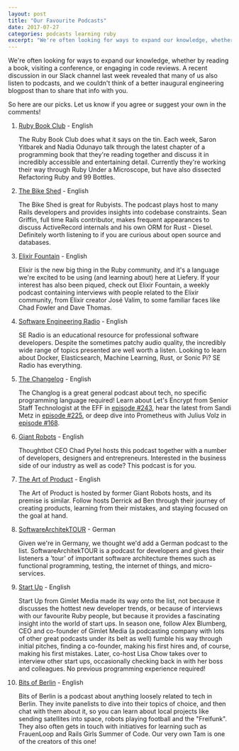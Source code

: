 ```yaml
---
layout: post
title: "Our Favourite Podcasts"
date: 2017-07-27
categories: podcasts learning ruby
excerpt: "We're often looking for ways to expand our knowledge, whether by reading a book, visiting a conference, or engaging in code reviews. A recent discussion ..."
---
```


We're often looking for ways to expand our knowledge, whether by reading a book, visiting a conference, or engaging in code reviews. A recent discussion in our Slack channel last week revealed that many of us also listen to podcasts, and we couldn't think of a better inaugural engineering blogpost than to share that info with you.

So here are our picks. Let us know if you agree or suggest your own in the comments!

1. [Ruby Book Club](http://rubybookclub.com/) - English

   The Ruby Book Club does what it says on the tin. Each week, Saron Yitbarek and Nadia Odunayo talk through the latest chapter of a programming book that they're reading together and discuss it in incredibly accessible and entertaining detail. Currently they're working their way through Ruby Under a Microscope, but have also dissected Refactoring Ruby and 99 Bottles.

2. [The Bike Shed](http://bikeshed.fm/) - English

   The Bike Shed is great for Rubyists. The podcast plays host to many Rails developers and provides insights into codebase constraints. Sean Griffin, full time Rails contributor, makes frequent appearances to discuss ActiveRecord internals and his own ORM for Rust - Diesel. Definitely worth listening to if you are curious about open source and databases.

3. [Elixir Fountain](http://elixirfountain.com/) - English

   Elixir is the new big thing in the Ruby community, and it's a language we're excited to be using (and learning about) here at Liefery. If your interest has also been piqued, check out Elixir Fountain, a weekly podcast containing interviews with people related to the Elixir community, from Elixir creator José Valim, to some familiar faces like Chad Fowler and Dave Thomas.

4. [Software Engineering Radio](http://www.se-radio.net/) - English

   SE Radio is an educational resource for professional software developers. Despite the sometimes patchy audio quality, the incredibly wide range of topics presented are well worth a listen. Looking to learn about Docker, Elasticsearch, Machine Learning, Rust, or Sonic Pi? SE Radio has everything.

5. [The Changelog](https://changelog.com/podcast) - English

   The Changlog is a great general podcast about tech, no specific programming language required! Learn about Let's Encrypt from Senior Staff Technologist at the EFF in [episode #243](https://changelog.com/podcast/243), hear the latest from Sandi Metz in [episode #225](https://changelog.com/podcast/225), or deep dive into Prometheus with Julius Volz in [episode #168](https://changelog.com/podcast/168).

6. [Giant Robots](http://giantrobots.fm/) - English

   Thoughtbot CEO Chad Pytel hosts this podcast together with a number of developers, designers and entrepreneurs. Interested in the business side of our industry as well as code? This podcast is for you.

7. [The Art of Product](http://artofproductpodcast.com/) - English

   The Art of Product is hosted by former Giant Robots hosts, and its premise is similar.  Follow hosts Derrick ad Ben through their journey of creating  products, learning from their mistakes, and staying focused on the goal at hand.

8. [SoftwareArchitekTOUR](https://www.heise.de/developer/podcast/) - German

   Given we're in Germany, we thought we'd add a German podcast to the list. SoftwareArchitekTOUR is a podcast for developers and gives their listeners a 'tour' of important software architecture themes such as functional programming, testing, the internet of things, and micro-services.

9. [Start Up](https://gimletmedia.com/startup/) - English

   Start Up from Gimlet Media made its way onto the list, not because it discusses the hottest new developer trends, or because of interviews with our favourite Ruby people, but because it provides a fascinating insight into the world of start ups. In season one, follow Alex Blumberg, CEO and co-founder of Gimlet Media (a podcasting company with lots of other great podcasts under its belt as well) fumble his way through initial pitches, finding a co-founder, making his first hires and, of course, making his first mistakes. Later, co-host Lisa Chow takes over to interview other start ups, occasionally checking back in with her boss and colleagues. No previous programming experience required!

1. [Bits of Berlin](http://bitsofberlin.org/) - English

   Bits of Berlin is a podcast about anything loosely related to tech in Berlin. They invite panelists to dive into their topics of choice, and then chat with them about it, so you can learn about local projects like sending satellites into space, robots playing football and the "Freifunk". They also often gets in touch with initiatives for learning such as FrauenLoop and Rails Girls Summer of Code. Our very own Tam is one of the creators of this one!
